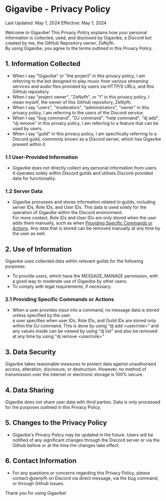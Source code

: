 # Gigavibe - Privacy Policy

Last Updated: May 1, 2024
Effective: May 1, 2024

Welcome to Gigavibe! This Privacy Policy explains how your personal information is collected, used, and disclosed by Gigavibe, a Discord bot created by me, the GitHub Repository owner, ZeNyfh.<br>
By using Gigavibe, you agree to the terms outlined in this Privacy Policy.

## 1. Information Collected

- When I say "Gigavibe" or "the project" in this privacy policy, I am referring to the bot designed to play music from various streaming services and audio files provided by users via HTTP/S URLs, and this GitHub repository.
- When I say "project owner", "ZeNyfh", or "I" in this privacy policy, I mean myself, the owner of this GitHub repository, ZeNyfh.
- When I say "users", "moderators", "administrators", "owner" in this privacy policy, I am referring to the users of the Discord service.
- When I say "bug command", "DJ command", "help command", "dj add", "dj remove" in this privacy policy, I am referring to a feature that can be used by users.
- When I say "guild" in this privacy policy, I am specifically referring to a Discord guild, commonly known as a Discord server, which has Gigavibe present within it.

### 1.1 User-Provided Information
- Gigavibe does not directly collect any personal information from users. It operates solely within Discord guilds and utilises Discord-provided data for functionality.

### 1.2 Server Data
- Gigavibe processes and stores information related to guilds, including server IDs, Role IDs, and User IDs. This data is used solely for the operation of Gigavibe within the Discord environment.<br>
For more context, Role IDs and User IDs are only stored when the user adds them manually, such as when [Providing Specific Commands or Actions](https://github.com/ZeNyfh/gigavibe-java-edition/blob/main/PRIVACY_POLICY.md#L32
). Any data that is stored can be removed manually at any time by the user as well.


## 2. Use of Information

Gigavibe uses collected data within relevant guilds for the following purposes:
- To provide users, which have the MESSAGE_MANAGE permission, with a good way to moderate use of Gigavibe by other users.
- To comply with legal requirements, if necessary.

### 2.1 Providing Specific Commands or Actions
- When a user provides input into a command, no message data is stored unless specified by the user.<br>
a user specifies when user IDs, Role IDs, and Guild IDs are stored only within the DJ command. This is done by using "dj add <user/role>" and any values inside can be viewed by using "dj list" and also be removed at any time by using "dj remove <user/role>"

## 3. Data Security

Gigavibe takes reasonable measures to protect data against unauthorised access, alteration, disclosure, or destruction. However, no method of transmission over the internet or electronic storage is 100% secure.

## 4. Data Sharing

Gigavibe does not share user data with third parties. Data is only processed for the purposes outlined in this Privacy Policy.

## 5. Changes to the Privacy Policy

- Gigavibe's Privacy Policy may be updated in the future. Users will be notified of any significant changes through the Discord server or via the Github before or at the time the changes take effect.

## 6. Contact Information

- For any questions or concerns regarding this Privacy Policy, please contact @zenyfh on Discord via direct message, via the bug command, or through Github Issues.

Thank you for using Gigavibe!
